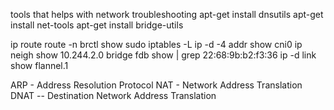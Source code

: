 tools that helps with network troubleshooting
apt-get install dnsutils
apt-get install net-tools
apt-get install bridge-utils

ip route
route -n
brctl show
sudo iptables -L
ip -d -4 addr show cni0
ip neigh show 10.244.2.0
bridge fdb show | grep 22:68:9b:b2:f3:36
ip -d link show flannel.1


ARP - Address Resolution Protocol
NAT - Network Address Translation
DNAT -- Destination Network Address Translation
